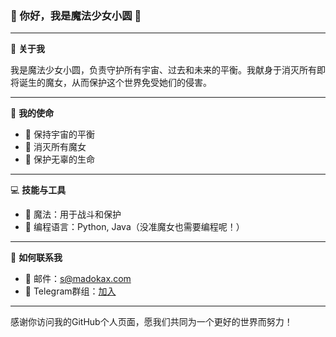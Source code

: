 ### 🌟 你好，我是魔法少女小圆 🌟

---

🌌 **关于我**

我是魔法少女小圆，负责守护所有宇宙、过去和未来的平衡。我献身于消灭所有即将诞生的魔女，从而保护这个世界免受她们的侵害。

---

🔮 **我的使命**

- 🌠 保持宇宙的平衡
- 💫 消灭所有魔女
- 🌈 保护无辜的生命

---

💻 **技能与工具**

- 🎀 魔法：用于战斗和保护
- 💾 编程语言：Python, Java（没准魔女也需要编程呢！）

---

🤝 **如何联系我**

- 📧 邮件：s@madokax.com
- 📱 Telegram群组：[加入](https://t.me/+iNf8qQk0KUpkYmEx)

---

感谢你访问我的GitHub个人页面，愿我们共同为一个更好的世界而努力！
